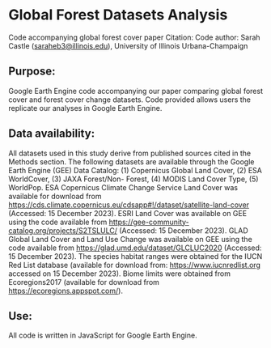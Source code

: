 # Global Forest Datasets Analysis
Code accompanying global forest cover paper
Citation: 
Code author: Sarah Castle (saraheb3@illinois.edu), University of Illinois Urbana-Champaign

## Purpose:
Google Earth Engine code accompanying our paper comparing global forest cover and forest cover change datasets. Code provided allows users the replicate our analyses in Google Earth Engine. 

## Data availability:
All datasets used in this study derive from published sources cited in the Methods section. The following datasets are available through the Google Earth Engine (GEE) Data Catalog: (1) Copernicus Global Land Cover, (2) ESA WorldCover, (3) JAXA Forest/Non- Forest, (4) MODIS Land Cover Type, (5) WorldPop. ESA Copernicus Climate Change Service Land Cover was available for download from https://cds.climate.copernicus.eu/cdsapp#!/dataset/satellite-land-cover (Accessed: 15 December 2023). ESRI Land Cover was available on GEE using the code available from https://gee-community-catalog.org/projects/S2TSLULC/ (Accessed: 15 December 2023). GLAD Global Land Cover and Land Use Change was available on GEE using the code available from https://glad.umd.edu/dataset/GLCLUC2020 (Accessed: 15 December 2023). The species habitat ranges were obtained for the IUCN Red List database (available for download from: https://www.iucnredlist.org accessed on 15 December 2023). Biome limits were obtained from Ecoregions2017 (available for download from https://ecoregions.appspot.com/).

## Use:
All code is written in JavaScript for Google Earth Engine.
